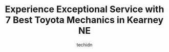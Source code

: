 ---
layout: ampstory
image: https://images.unsplash.com/photo-1639927665333-f658d65ef32a?ixlib=rb-4.0.3&ixid=MnwxMjA3fDB8MHxwaG90by1wYWdlfHx8fGVufDB8fHx8&auto=format&fit=crop&w=640&h=853&q=80
author: techidn
featured: false
description: Trust your vehicles maintenance and repairs to the 7 best Toyota Mechanic in Kearney NE, USA. With their extensive experience, cutting-edge technology, and commitment to customer satisfacti
title: Experience Exceptional Service with 7 Best Toyota Mechanics in Kearney NE
cover:
   title: Experience Exceptional Service with 7 Best Toyota Mechanics in Kearney NE
   subtitle: Rickpate
   background: https://images.unsplash.com/photo-1639927665333-f658d65ef32a?ixlib=rb-4.0.3&ixid=MnwxMjA3fDB8MHxwaG90by1wYWdlfHx8fGVufDB8fHx8&auto=format&fit=crop&w=640&h=853&q=80

pages: 
 - layout: thirds
   top: <h1>#1 Walmart Auto Care Centers</h1>
   bottom: "<p>I got an oils change and got tired on two different days. There was 2 cars ahead of me getting my oils changed and it took 3 hours for me and the person ahead of me! 3 HO</p>"
   background: https://www.knot35.com/toplist/wp-content/uploads/2023/06/best-toyota-mechanic-1-in-kearney-ne-1685838448.jpeg
   backgroundblur: true
 - layout: thirds
   top: <h1>#2 Gregs Auto Repair</h1>
   bottom: "<p>1410 E 11th St, Kearney, NE 68847, United States</p>"
   background: https://www.knot35.com/toplist/wp-content/uploads/2023/06/best-toyota-mechanic-2-in-kearney-ne-1685838449.jpeg
   cta:
      link: https://www.knot35.com/toplist/experience-exceptional-service-with-7-best-toyota-mechanics-in-kearney-ne/
      text: Experience Exceptional Service with 7 Best Toyota Mechanics in Kearney NE
 - layout: thirds
   top: <h1>#3 Kearney Ag & Auto Repair</h1>
   bottom: "<p>2305 K Avenue, Kearney, NE 68847, United States</p>"
   background: https://www.knot35.com/toplist/wp-content/uploads/2023/06/best-toyota-mechanic-3-in-kearney-ne-1685838449.png
   cta:
      link: https://www.knot35.com/toplist/experience-exceptional-service-with-7-best-toyota-mechanics-in-kearney-ne/
      text: Experience Exceptional Service with 7 Best Toyota Mechanics in Kearney NE
 - layout: thirds
   top: <h1>#4 Precision Import Repair</h1>
   bottom: "<p>1022 B Avenue, Kearney, NE 68847, United States</p>"
   background: https://images.unsplash.com/photo-1489648022186-8f49310909a0?ixlib=rb-4.0.3&ixid=MnwxMjA3fDB8MHxwaG90by1wYWdlfHx8fGVufDB8fHx8&auto=format&fit=crop&w=640&h=853&q=80
   cta:
      link: https://www.knot35.com/toplist/experience-exceptional-service-with-7-best-toyota-mechanics-in-kearney-ne/
      text: Experience Exceptional Service with 7 Best Toyota Mechanics in Kearney NE
 - layout: thirds
   top: <h1>#5 Conrads Auto Center</h1>
   bottom: "<p>718 3rd Ave, Kearney, NE 68845, United States</p>"
   background: https://images.unsplash.com/photo-1489694553447-4c9339da310d?ixlib=rb-4.0.3&ixid=MnwxMjA3fDB8MHxwaG90by1wYWdlfHx8fGVufDB8fHx8&auto=format&fit=crop&w=640&h=853&q=80
   cta:
      link: https://www.knot35.com/toplist/experience-exceptional-service-with-7-best-toyota-mechanics-in-kearney-ne/
      text: Experience Exceptional Service with 7 Best Toyota Mechanics in Kearney NE
 - layout: thirds
   top: <h1>#6 ATS-Auto Tech Specialists</h1>
   bottom: "<p>901 E 25th St, Kearney, NE 68847, United States</p>"
   background: https://images.unsplash.com/photo-1564951434112-64d74cc2a2d7?ixlib=rb-4.0.3&ixid=MnwxMjA3fDB8MHxwaG90by1wYWdlfHx8fGVufDB8fHx8&auto=format&fit=crop&w=640&h=853&q=80
   cta:
      link: https://www.knot35.com/toplist/experience-exceptional-service-with-7-best-toyota-mechanics-in-kearney-ne/
      text: Experience Exceptional Service with 7 Best Toyota Mechanics in Kearney NE
 - layout: thirds
   top: <h1>#7 Big Wrench Auto INC</h1>
   bottom: "<p>426 N Railroad St, Kearney, NE 68847, United States</p>"
   background: https://images.unsplash.com/photo-1488554378835-f7acf46e6c98?ixlib=rb-4.0.3&ixid=MnwxMjA3fDB8MHxwaG90by1wYWdlfHx8fGVufDB8fHx8&auto=format&fit=crop&w=640&h=853&q=80
   cta:
      link: https://www.knot35.com/toplist/experience-exceptional-service-with-7-best-toyota-mechanics-in-kearney-ne/
      text: Experience Exceptional Service with 7 Best Toyota Mechanics in Kearney NE
 - layout: thirds
   middle: Continue reading...
   background: https://images.unsplash.com/photo-1608501821300-4f99e58bba77?ixlib=rb-4.0.3&ixid=MnwxMjA3fDB8MHxwaG90by1wYWdlfHx8fGVufDB8fHx8&auto=format&fit=crop&w=640&h=853&q=80
   cta:
      link: https://www.knot35.com/toplist/experience-exceptional-service-with-7-best-toyota-mechanics-in-kearney-ne/
      text: Experience Exceptional Service with 7 Best Toyota Mechanics in Kearney NE
      
---